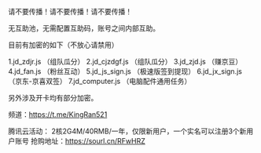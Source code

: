 
请不要传播！请不要传播！请不要传播！

无互助池，无需配置互助码，账号之间内部互助。

目前有加密的如下（不放心请禁用）

1.jd_zdjr.js   （组队瓜分）
2.jd_cjzdgf.js （组队瓜分）
3.jd_zjd.js   （赚京豆）
4.jd_fan.js  （粉丝互动）
5.jd_js_sign.js （极速版签到提现）
6.jd_jx_sign.js （京东-京喜双签）
7.jd_computer.js （电脑配件通用任务）

另外涉及开卡均有部分加密。


频道：https://t.me/KingRan521

腾讯云活动：
2核2G4M/40RMB/一年，仅限新用户，一个实名可以注册3个新用户账号
抢购地址：https://sourl.cn/RFwHRZ

